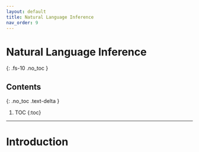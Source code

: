 ```yaml
---
layout: default
title: Natural Language Inference
nav_order: 9
---
```


# Natural Language Inference
{: .fs-10 .no_toc }

## Contents
{: .no_toc .text-delta }

1. TOC
{:toc}

---

# Introduction

